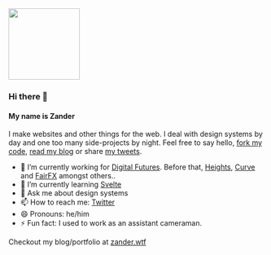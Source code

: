 <img src="https://avatars.githubusercontent.com/u/64883?s=400&u=60f027f010d32ccfb57ad8fd57c510efdedaa8e6&v=4&w=200" width="140" />

### Hi there 👋

#### My name is Zander

I make websites and other things for the web. I deal with design systems by day and one too many side-projects by night. Feel free to say hello, [fork my code](https://github.com/mrmartineau/), [read my blog](https://zander.wtf/projects) or share [my tweets](https://twitter.com/mrmartineau).

- 🔭 I’m currently working for [Digital Futures](https://digitalfutures.com). Before that, [Heights](https://yourheights.com), [Curve](https://www.curve.com/en-gb/) and [FairFX](https://fairfx.com) amongst others..
- 🌱 I’m currently learning [Svelte](https://svelte.dev)
- 💬 Ask me about design systems
- 📫 How to reach me: [Twitter](https://twitter.com/mrmartineau)
- 😄 Pronouns: he/him
- ⚡ Fun fact: I used to work as an assistant cameraman.

Checkout my blog/portfolio at [zander.wtf](https://zander.wtf)
